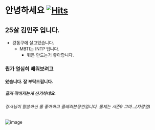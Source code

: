 # 안녕하세요 [![Hits](https://hits.seeyoufarm.com/api/count/incr/badge.svg?url=https%3A%2F%2Fgithub.com%2Fminju132%2Fminju132%2Fedit%2Fmain%2FREADME.md&count_bg=%2379C83D&title_bg=%2300D9AE&icon=&icon_color=%23E7E7E7&title=%EC%8B%A0%EA%B8%B0%ED%95%98%EB%8B%A4&edge_flat=false)](https://hits.seeyoufarm.com)
## 25살 김민주 입니다.
 * 강동구에 살고있습니다.
   * MBTI는 INTP 입니다.
     * 뭐든 만드는거 좋아합니다.
### 뭔가 열심히 배워보려고
#### 왔습니다. 잘 부탁드립니다.
##### 글자 작아지는게 신기하네요.
###### 강사님이 말씀하신 롤 좋아하고 플레리븐장인입니다. 롤체는 시즌9 그마...(자랑임) 
![image](https://github.com/minju132/minju132/assets/166350634/80ac9340-7b60-4f93-a916-d4a449f6c2d5)
